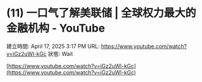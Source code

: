 # (11) 一口气了解美联储 | 全球权力最大的金融机构 - YouTube

建立時間: April 17, 2025 3:17 PM
URL: https://www.youtube.com/watch?v=iGz2uWl-kGc
狀態: Wait

[https://www.youtube.com/watch?v=iGz2uWl-kGc](https://www.youtube.com/watch?v=iGz2uWl-kGc)